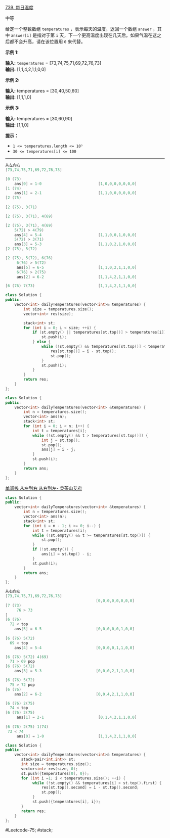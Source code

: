 [739. 每日温度](https://leetcode.cn/problems/daily-temperatures/)

中等

给定一个整数数组 `temperatures` ，表示每天的温度，返回一个数组 `answer` ，其中 `answer[i]` 是指对于第 `i` 天，下一个更高温度出现在几天后。如果气温在这之后都不会升高，请在该位置用 `0` 来代替。

**示例 1:**

**输入:** `temperatures` = [73,74,75,71,69,72,76,73]  
**输出:** [1,1,4,2,1,1,0,0]  

**示例 2:**

**输入:** temperatures = [30,40,50,60]  
**输出:** [1,1,1,0]  

**示例 3:**

**输入:** temperatures = [30,60,90]  
**输出:** [1,1,0]  

**提示：**

- `1 <= temperatures.length <= 10⁵`
- `30 <= temperatures[i] <= 100`
---- ----
```cpp
从左向右
[73,74,75,71,69,72,76,73]

[0 (73)
    ans[0] = 1-0                         [1,0,0,0,0,0,0,0]
[1 (74)
    ans[1] = 2-1                         [1,1,0,0,0,0,0,0]
[2 (75)
 
[2 (75), 3(71)

[2 (75), 3(71), 4(69)

[2 (75), 3(71), 4(69)       
    5(72) > 4(79)
    ans[4] = 5-4                         [1,1,0,0,1,0,0,0]
    5(72) > 3(71)
    ans[3] = 5-3                         [1,1,0,2,1,0,0,0]
[2 (75), 5(72)

[2 (75), 5(72), 6(76)
     6(76) > 5(72)
     ans[5] = 6-5                        [1,1,0,2,1,1,0,0]
     6(76) > 2(75)
     ans[2] = 6-2                        [1,1,4,2,1,1,0,0]

[6 (76) 7(73)                            [1,1,4,2,1,1,0,0]
```

```cpp
class Solution {
public:
    vector<int> dailyTemperatures(vector<int>& temperatures) {
        int size = temperatures.size();
        vector<int> res(size);

        stack<int> st;
        for (int i = 0; i < size; ++i) {
            if (st.empty() || temperatures[st.top()] > temperatures[i]) {
                st.push(i);
            } else {
                while (!st.empty() && temperatures[st.top()] < temperatures[i]) {
                    res[st.top()] = i - st.top();
                    st.pop();
                }
                st.push(i);
            }
        }
        return res;
    }
};
```

```cpp
class Solution {
public:
    vector<int> dailyTemperatures(vector<int> &temperatures) {
        int n = temperatures.size();
        vector<int> ans(n);
        stack<int> st;
        for (int i = 0; i < n; i++) {
            int t = temperatures[i];
            while (!st.empty() && t > temperatures[st.top()]) {
                int j = st.top();
                st.pop();
                ans[j] = i - j;
            }
            st.push(i);
        }
        return ans;
    }
};
```
[单调栈 从左到右 从右到左- 灵茶山艾府](https://leetcode.cn/problems/daily-temperatures/solutions/2470179/shi-pin-jiang-qing-chu-wei-shi-yao-yao-y-k0ks/)
```cpp
class Solution {
public:
    vector<int> dailyTemperatures(vector<int> &temperatures) {
        int n = temperatures.size();
        vector<int> ans(n);
        stack<int> st;
        for (int i = n - 1; i >= 0; i--) {
            int t = temperatures[i];
            while (!st.empty() && t >= temperatures[st.top()]) {
                st.pop();
            }
            if (!st.empty()) {
                ans[i] = st.top() - i;
            }
            st.push(i);
        }
        return ans;
    }
};
```

```cpp
从右向左
[73,74,75,71,69,72,76,73]
                                        [0,0,0,0,0,0,0,0]
[7 (73)
     76 > 73
[
[6 (76)
  72 < top
    ans[5] = 6-5                        [0,0,0,0,0,1,0,0]
                                        
[6 (76) 5(72)
  69 < top
    ans[4] = 5-4                        [0,0,0,0,1,1,0,0]

[6 (76) 5(72) 4(69)
  71 > 69 pop
[6 (76) 5(72)
    ans[3] = 5-3                        [0,0,0,2,1,1,0,0]

[6 (76) 5(72) 
  75 > 72 pop 
[6 (76) 
    ans[2] = 6-2                        [0,0,4,2,1,1,0,0]

[6 (76) 2(75)
  74 < top
[6 (76) 2(75)
     ans[1] = 2-1                        [0,1,4,2,1,1,0,0]
     
[6 (76) 2(75) 1(74)
 73 < 74
     ans[0] = 1-0                        [1,1,4,2,1,1,0,0]
```

```cpp
class Solution {
public:
    vector<int> dailyTemperatures(vector<int>& temperatures) {
       stack<pair<int,int>> st;
       int size = temperatures.size();
       vector<int> res(size, 0);
       st.push({temperatures[0], 0});
       for (int i =1; i < temperatures.size(); ++i) {
            while (!st.empty() && temperatures[i] > st.top().first) {
                res[st.top().second] = i - st.top().second;
                st.pop();
            } 
            st.push({temperatures[i], i});
       } 
       return res;
    }
};
```
#Leetcode-75; #stack;